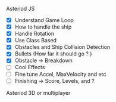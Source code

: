Asteriod JS

+ [x] Understand Game Loop 
+ [x] How to handle the ship
+ [x] Handle Rotation
+ [x] Use Class Based
+ [x] Obstacles and Ship Collision Detection
+ [x] Bullets (How far it should go ? )
+ [x] Obstacle -> Breakdown
+ [ ] Cool Effects
+ [ ] Fine tune Accel, MaxVelocity and etc
+ [ ] Finishing -> Score, Levels, and ? 

Asteriod 3D or multiplayer
